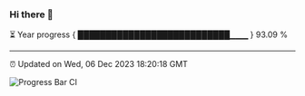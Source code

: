 ### Hi there 👋

⏳ Year progress { ███████████████████████████▁▁▁ } 93.09 %

---

⏰ Updated on Wed, 06 Dec 2023 18:20:18 GMT

![Progress Bar CI](https://github.com/liununu/liununu/workflows/Progress%20Bar%20CI/badge.svg)
